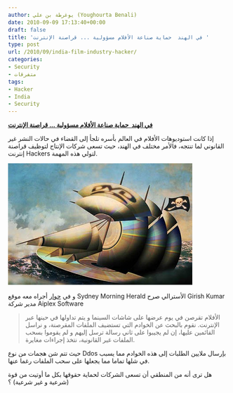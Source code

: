 ```yaml
---
author: يوغرطة بن علي (Youghourta Benali)
date: 2010-09-09 17:13:40+00:00
draft: false
title: 'في الهند  حماية صناعة الأفلام مسؤولية ... قراصنة الإنترنت '
type: post
url: /2010/09/india-film-industry-hacker/
categories:
- Security
- متفرقات
tags:
- Hacker
- India
- Security
---
```


**[في الهند  حماية صناعة الأفلام مسؤولية ... قراصنة الإنترنت](https://www.it-scoop.com/2010/09/india-film-industry-hacker)**


إذا كانت استوديوهات الأفلام في العالم بأسره تلجأ إلى القضاء في حالات النشر غير القانوني لما تنتجه، فالأمر مختلف في الهند، حيث تسعى شركات الإنتاج لتوظيف قراصنة إنترنت Hackers لتولي هذه المهمة.


[![](piracy_lead-420x0.jpg)
](https://www.it-scoop.com/2010/09/india-film-industry-hacker)




و في [حوار](http://www.smh.com.au/technology/technology-news/film-industry-hires-cyber-hitmen-to-take-down-internet-pirates-20100907-14ypv.html) أجراه معه موقع Sydney Morning Herald الأسترالي صرح Girish Kumar مدير شركة Aiplex Software


<blockquote>الأفلام تقرصن في يوم عرضها على شاشات السينما و يتم تداولها في حينها عبر الإنترنت. نقوم بالبحث عن الخوادم التي تستضيف الملفات المقرصنة، و نراسل القائمين عليها، إن لم يجيبوا على ثاني رسالة ترسل إليهم و لم يقوموا بسحب الملفات غير القانونية، نتخذ إجراءات مغايرة.</blockquote>


حيث تتم شن هجمات من نوع Ddos بإرسال ملايين الطلبات إلى هذه الخوادم مما يسبب في شلها تماما مما يجعلها على سحب الملفات رغما عنها.

هل ترى أنه من المنطقي أن تسعى الشركات لحماية حقوقها بكل ما أوتيت من قوة (شرعية و غير شرعية) ؟
